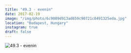 ```yaml
---
title: "49.3 - evenin"
date: 2017-02-19
image: "/img/photo/6c9009d913ad659c90721c0491325eda.jpg"
location: "Budapest, Hungary"
instagram: true
draft: false
---
```


![49.3 - evenin](/img/photo/6c9009d913ad659c90721c0491325eda.jpg)
